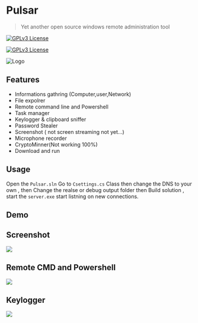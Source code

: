 
#   Pulsar

 > Yet another open source windows remote administration tool
 

 
[![GPLv3 License](https://img.shields.io/badge/License-GPL%20v3-yellow.svg)](https://opensource.org/licenses/)

[![GPLv3 License](https://img.shields.io/github/v/tag/cipher450/pulsar?style=for-the-badge)](https://github.com/cipher450/Pulsar/releases/tag/v1.0.0-beta)


![Logo](https://repository-images.githubusercontent.com/569029997/591cc0b2-f0f9-4eb7-9270-a220d7dfff7b)


## Features

- Informations gathring (Computer,user,Network)
- File expolrer
- Remote command line and Powershell
- Task manager
- Keylogger & clipboard sniffer
- Password Stealer
- Screenshot ( not screen streaming not yet...)
- Microphone recorder
- CryptoMinner(Not working 100%)
- Download and run




## Usage 

Open the  ```Pulsar.sln``` Go to ```Csettings.cs``` Class then change the DNS to your own ,
then Change the realse or debug output folder then Build solution , start the ```server.exe``` start listning on new connections.
 

## Demo
## Screenshot 
![](https://github.com/cipher450/Pulsar/blob/master/images/2023-01-23%2014-14-05.gif)



## Remote CMD and Powershell 
![](https://github.com/cipher450/Pulsar/blob/master/images/2023-01-23%2014-22-20.gif)


## Keylogger 

![](https://github.com/cipher450/Pulsar/blob/master/images/2023-01-23%2014-25-45.gif)
